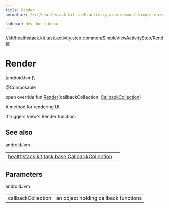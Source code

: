 ```yaml
---
title: Render
permalink: /kit/healthstack.kit.task.activity.step.common/-simple-view-activity-step/-render.html

sidebar: dev_doc_sidebar
---
```

//[kit](../../../index.html)/[healthstack.kit.task.activity.step.common](../index.html)/[SimpleViewActivityStep](index.html)/[Render](-render.html)



# Render



[androidJvm]\




@Composable



open override fun [Render](-render.html)(callbackCollection: [CallbackCollection](../../healthstack.kit.task.base/-callback-collection/index.html))



A method for rendering UI.



It triggers View's Render function.



## See also


androidJvm

| | |
|---|---|
| [healthstack.kit.task.base.CallbackCollection](../../healthstack.kit.task.base/-callback-collection/index.html) |  |



## Parameters


androidJvm

| | |
|---|---|
| callbackCollection | an object holding callback functions |




